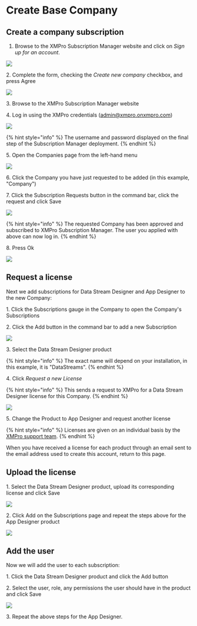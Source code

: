 # Create Base Company

## Create a company subscription

1. Browse to the XMPro Subscription Manager website and click on _Sign up for an account_.

![](../../.gitbook/assets/signup.png)

&#x20; 2\. Complete the form, checking the _Create new company_ checkbox, and press Agree

![](<../../.gitbook/assets/image (784).png>)

&#x20; 3\. Browse to the XMPro Subscription Manager website

&#x20; 4\. Log in using the XMPro credentials (admin@xmpro.onxmpro.com)

![](<../../.gitbook/assets/image (340).png>)

{% hint style="info" %}
The username and password displayed on the final step of the Subscription Manager deployment.
{% endhint %}

&#x20; 5\. Open the Companies page from the left-hand menu

![](../../.gitbook/assets/Companies1.png)

&#x20; 6\. Click the Company you have just requested to be added (in this example, "Company")

&#x20; 7\. Click the Subscription Requests button in the command bar, click the request and click Save

![](../../.gitbook/assets/Companies2.png)

{% hint style="info" %}
The requested Company has been approved and subscribed to XMPro Subscription Manager. The user you applied with above can now log in.&#x20;
{% endhint %}

&#x20; 8\. Press Ok

![](<../../.gitbook/assets/image (1160).png>)

## Request a license&#x20;

Next we add subscriptions for Data Stream Designer and App Designer to the new Company:

&#x20; 1\. Click the Subscriptions gauge in the Company to open the Company's Subscriptions

&#x20; 2\. Click the Add button in the command bar to add a new Subscription

![](<../../.gitbook/assets/image (670).png>)

&#x20; 3\. Select the Data Stream Designer product

{% hint style="info" %}
The exact name will depend on your installation, in this example, it is "DataStreams".&#x20;
{% endhint %}

&#x20; 4\. Click _Request a new License_

{% hint style="info" %}
This sends a request to XMPro for a Data Stream Designer license for this Company.
{% endhint %}

![](<../../.gitbook/assets/image (626).png>)

&#x20; 5\. Change the Product to App Designer and request another license

{% hint style="info" %}
Licenses are given on an individual basis by the [XMPro support team](http://xmpro.com/support/).
{% endhint %}

When you have received a license for each product through an email sent to the email address used to create this account, return to this page.&#x20;

## Upload the license

&#x20; 1\. Select the Data Stream Designer product, upload its corresponding license and click Save

![](<../../.gitbook/assets/image (921).png>)

&#x20; 2\. Click Add on the Subscriptions page and repeat the steps above for the App Designer product

![](<../../.gitbook/assets/image (470).png>)

## Add the user

Now we will add the user to each subscription:

&#x20; 1\. Click the Data Stream Designer product and click the Add button

&#x20; 2\. Select the user, role, any permissions the user should have in the product and click Save

![](<../../.gitbook/assets/image (280).png>)

&#x20; 3\. Repeat the above steps for the App Designer.
